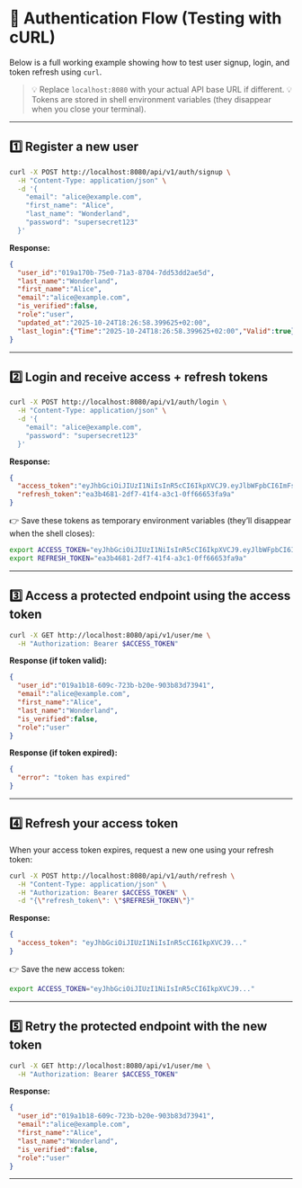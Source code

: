 # 🔐 Authentication Flow (Testing with cURL)

Below is a full working example showing how to test user signup, login, and token refresh using `curl`.

> 💡 Replace `localhost:8080` with your actual API base URL if different.
> 💡 Tokens are stored in shell environment variables (they disappear when you close your terminal).

---

## 1️⃣ Register a new user

```bash
curl -X POST http://localhost:8080/api/v1/auth/signup \
  -H "Content-Type: application/json" \
  -d '{
    "email": "alice@example.com",
    "first_name": "Alice",
    "last_name": "Wonderland",
    "password": "supersecret123"
  }'
```

**Response:**

```json
{
  "user_id":"019a170b-75e0-71a3-8704-7dd53dd2ae5d",
  "last_name":"Wonderland",
  "first_name":"Alice",
  "email":"alice@example.com",
  "is_verified":false,
  "role":"user",
  "updated_at":"2025-10-24T18:26:58.399625+02:00",
  "last_login":{"Time":"2025-10-24T18:26:58.399625+02:00","Valid":true}
}
```

---

## 2️⃣ Login and receive access + refresh tokens

```bash
curl -X POST http://localhost:8080/api/v1/auth/login \
  -H "Content-Type: application/json" \
  -d '{
    "email": "alice@example.com",
    "password": "supersecret123"
  }'
```

**Response:**

```json
{
  "access_token":"eyJhbGciOiJIUzI1NiIsInR5cCI6IkpXVCJ9.eyJlbWFpbCI6ImFsaWNlQGV4YW1wbGUuY29tIiwiZXhwIjoxNzYxMjI1NDYwLCJmaXJzdF9uYW1lIjoiQWxpY2UiLCJpYXQiOjE3NjEyMjQ1NjAsImxhc3RfbmFtZSI6IldvbmRlcmxhbmQiLCJzdWIiOiIwMTlhMTEyOC00ZjE4LTc1YmQtODczMS1iZDZiOGMwMmFlODYifQ.7dxSsj9D7-2LMqSo-GEm2r_iISUsgqGLtMu4RknImUc",
  "refresh_token":"ea3b4681-2df7-41f4-a3c1-0ff66653fa9a"
}
```

👉 Save these tokens as temporary environment variables (they’ll disappear when the shell closes):

```bash
export ACCESS_TOKEN="eyJhbGciOiJIUzI1NiIsInR5cCI6IkpXVCJ9.eyJlbWFpbCI6ImFsaWNlQGV4YW1wbGUuY29tIiwiZXhwIjoxNzYxMjI1NDYwLCJmaXJzdF9uYW1lIjoiQWxpY2UiLCJpYXQiOjE3NjEyMjQ1NjAsImxhc3RfbmFtZSI6IldvbmRlcmxhbmQiLCJzdWIiOiIwMTlhMTEyOC00ZjE4LTc1YmQtODczMS1iZDZiOGMwMmFlODYifQ.7dxSsj9D7-2LMqSo-GEm2r_iISUsgqGLtMu4RknImUc"
export REFRESH_TOKEN="ea3b4681-2df7-41f4-a3c1-0ff66653fa9a"
```

---

## 3️⃣ Access a protected endpoint using the access token

```bash
curl -X GET http://localhost:8080/api/v1/user/me \
  -H "Authorization: Bearer $ACCESS_TOKEN"
```

**Response (if token valid):**

```json
{
  "user_id":"019a1b18-609c-723b-b20e-903b83d73941",
  "email":"alice@example.com",
  "first_name":"Alice",
  "last_name":"Wonderland",
  "is_verified":false,
  "role":"user"
}
```

**Response (if token expired):**

```json
{
  "error": "token has expired"
}
```

---

## 4️⃣ Refresh your access token

When your access token expires, request a new one using your refresh token:
```bash
curl -X POST http://localhost:8080/api/v1/auth/refresh \
  -H "Content-Type: application/json" \
  -H "Authorization: Bearer $ACCESS_TOKEN" \
  -d "{\"refresh_token\": \"$REFRESH_TOKEN\"}"
```

**Response:**

```json
{
  "access_token": "eyJhbGciOiJIUzI1NiIsInR5cCI6IkpXVCJ9..."
}
```

👉 Save the new access token:

```bash
export ACCESS_TOKEN="eyJhbGciOiJIUzI1NiIsInR5cCI6IkpXVCJ9..."
```

---

## 5️⃣ Retry the protected endpoint with the new token

```bash
curl -X GET http://localhost:8080/api/v1/user/me \
  -H "Authorization: Bearer $ACCESS_TOKEN"
```

**Response:**

```json
{
  "user_id":"019a1b18-609c-723b-b20e-903b83d73941",
  "email":"alice@example.com",
  "first_name":"Alice",
  "last_name":"Wonderland",
  "is_verified":false,
  "role":"user"
}
```

---
